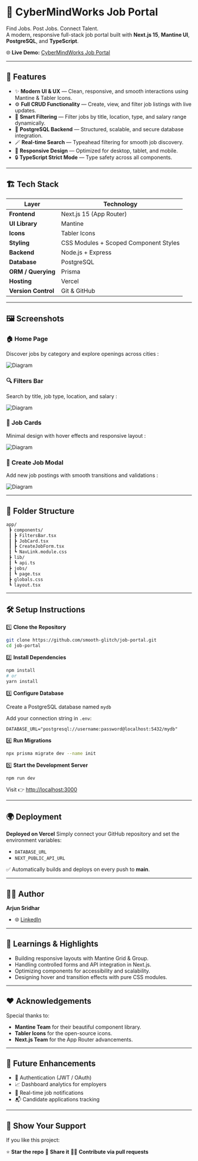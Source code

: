 # 💼 CyberMindWorks Job Portal  
Find Jobs. Post Jobs. Connect Talent.  
A modern, responsive full-stack job portal built with **Next.js 15**, **Mantine UI**, **PostgreSQL**, and **TypeScript**.

🌐 **Live Demo:** [CyberMindWorks Job Portal](https://my-f2679ht48-arjuns-projects-6ac8da13.vercel.app/)

---

## 🚀 Features

- ✨ **Modern UI & UX** — Clean, responsive, and smooth interactions using Mantine & Tabler Icons.  
- ⚙️ **Full CRUD Functionality** — Create, view, and filter job listings with live updates.  
- 📅 **Smart Filtering** — Filter jobs by title, location, type, and salary range dynamically.  
- 🧠 **PostgreSQL Backend** — Structured, scalable, and secure database integration.  
- 🪄 **Real-time Search** — Typeahead filtering for smooth job discovery.  
- 🌈 **Responsive Design** — Optimized for desktop, tablet, and mobile.  
- 🔒 **TypeScript Strict Mode** — Type safety across all components.

---

## 🏗️ Tech Stack

| Layer | Technology |
|-------|-------------|
| **Frontend** | Next.js 15 (App Router) |
| **UI Library** | Mantine |
| **Icons** | Tabler Icons |
| **Styling** | CSS Modules + Scoped Component Styles |
| **Backend** | Node.js + Express |
| **Database** | PostgreSQL |
| **ORM / Querying** | Prisma |
| **Hosting** | Vercel |
| **Version Control** | Git & GitHub |

---

## 🖼️ Screenshots

### 🏠 Home Page  
Discover jobs by category and explore openings across cities : 

![Diagram](https://github.com/smooth-glitch/JobPosting/blob/main/Home_Page.png)

### 🔍 Filters Bar  
Search by title, job type, location, and salary :

![Diagram](https://github.com/smooth-glitch/JobPosting/blob/main/Filters_Bar.png)

### 💬 Job Cards  
Minimal design with hover effects and responsive layout :

![Diagram](https://github.com/smooth-glitch/JobPosting/blob/main/Job_Cards.png)

### 🧾 Create Job Modal  
Add new job postings with smooth transitions and validations :

![Diagram](https://github.com/smooth-glitch/JobPosting/blob/main/Create_Jobs.png)

---

## 🧩 Folder Structure
```bash
app/
 ┣ components/
 ┃ ┣ FiltersBar.tsx
 ┃ ┣ JobCard.tsx
 ┃ ┣ CreateJobForm.tsx
 ┃ ┗ NavLink.module.css
 ┣ lib/
 ┃ ┗ api.ts
 ┣ jobs/
 ┃ ┗ page.tsx
 ┣ globals.css
 ┗ layout.tsx
````

---

## 🛠️ Setup Instructions

1️⃣ **Clone the Repository**

```bash
git clone https://github.com/smooth-glitch/job-portal.git
cd job-portal
```

2️⃣ **Install Dependencies**

```bash
npm install
# or
yarn install
```

3️⃣ **Configure Database**

Create a PostgreSQL database named `mydb`

Add your connection string in `.env`:

```env
DATABASE_URL="postgresql://username:password@localhost:5432/mydb"
```

4️⃣ **Run Migrations**

```bash
npx prisma migrate dev --name init
```

5️⃣ **Start the Development Server**

```bash
npm run dev
```

Visit 👉 [http://localhost:3000](http://localhost:3000)

---

## 🌍 Deployment

**Deployed on Vercel**
Simply connect your GitHub repository and set the environment variables:

* `DATABASE_URL`
* `NEXT_PUBLIC_API_URL`

✅ Automatically builds and deploys on every push to **main**.

---

## 👨‍💻 Author

**Arjun Sridhar**

- 🌐 [LinkedIn](www.linkedin.com/in/arjun-sridhar-6466751b7)

---

## 🧠 Learnings & Highlights

* Building responsive layouts with Mantine Grid & Group.
* Handling controlled forms and API integration in Next.js.
* Optimizing components for accessibility and scalability.
* Designing hover and transition effects with pure CSS modules.

---

## ❤️ Acknowledgements

Special thanks to:

* **Mantine Team** for their beautiful component library.
* **Tabler Icons** for the open-source icons.
* **Next.js Team** for the App Router advancements.

---

## 🏁 Future Enhancements

* 🚧 Authentication (JWT / OAuth)
* 📈 Dashboard analytics for employers
* 🔔 Real-time job notifications
* 📬 Candidate applications tracking

---

## 🌟 Show Your Support

If you like this project:

⭐ **Star the repo**
💬 **Share it**
👩‍💻 **Contribute via pull requests**
